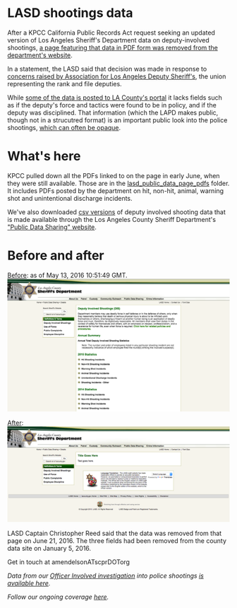 # LASD shootings data

After a KPCC California Public Records Act request seeking an updated version of Los Angeles Sheriff's Department data on deputy-involved shootings, [a page featuring that data in PDF form was removed from the department's website](http://www.scpr.org/news/2016/07/07/62152/la-sheriff-stops-sharing-data-on-shooting-evaluati/).

In a statement, the LASD said that decision was made in response to [concerns raised by Association for Los Angeles Deputy Sheriff's](http://projects.scpr.org/documents/#document=2941429-ALADS-Letter-to-LASD/), the union representing the rank and file deputies.

While [some of the data is posted to LA County's portal](https://data.lacounty.gov/Criminal/Deputy-Details-Hit-Shooting-Incidents-and-Non-Hit-/7jc3-gsk7) it lacks fields such as if the deputy's force and tactics were found to be in policy, and if the deputy was disciplined. That information (which the LAPD makes public, though not in a strucutred format) is an important public look into the police shootings, [which can often be opaque](http://projects.scpr.org/officer-involved/stories/the-black-box/).

# What's here

KPCC pulled down all the PDFs linked to on the page in early June, when they were still available. Those are in the [lasd_public_data_page_pdfs](./lasd_public_data_page_pdfs) folder. It includes PDFs posted by the department on hit, non-hit, animal, warning shot and unintentional discharge incidents.

We've also downloaded [csv versions](./csv/) of deputy involved shooting data that is made available through the Los Angeles County Sheriff Department's ["Public Data Sharing" website](http://www.la-sheriff.org/s2/page_render.aspx?pagename=info_main).


# Before and after
[Before](https://webcache.googleusercontent.com/search?q=cache:http://www.la-sheriff.org/s2/page_render.aspx?pagename=info_detail_03): as of May 13, 2016 10:51:49 GMT.
![](lasd_before.png)

[After](http://www.la-sheriff.org/s2/page_render.aspx?pagename=info_detail_03):
![](lasd_after.png)

LASD Captain Christopher Reed said that the data was removed from that page on June 21, 2016. The three fields had been removed from the county data site on January 5, 2016.

Get in touch at amendelsonATscprDOTorg

*Data from our [Officer Involved investigation](http://projects.scpr.org/officer-involved/) into police shootings [is available here](https://github.com/SCPR/kpcc-data-team/tree/master/data/kpcc-officer-involved).*

*Follow our ongoing coverage [here](http://projects.scpr.org/internal/tools/topic-pages/).*
